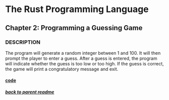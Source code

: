 # The Rust Programming Language
## Chapter 2: Programming a Guessing Game

### DESCRIPTION
The program will generate a random integer between 1 and 100. It will then prompt the player to enter a guess. After a guess is entered, the program will indicate whether the guess is too low or too high. If the guess is correct, the game will print a congratulatory message and exit.

#### [code](src/main.rs)

##### [back to parent readme](../README.md)